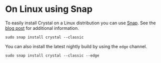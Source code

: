 # On Linux using Snap

To easily install Crystal on a Linux distribution you can use [Snap](https://snapcraft.io/crystal).  See the [blog post](https://crystal-lang.org/2019/06/19/snapcraft-summit-montreal.html) for additional information.

```
sudo snap install crystal --classic
```

You can also install the latest nightly build by using the `edge` channel.
```
sudo snap install crystal --classic --edge
```

